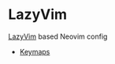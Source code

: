 # LazyVim

[LazyVim](https://github.com/LazyVim/LazyVim) based Neovim config

- [Keymaps](./keymaps.md)


